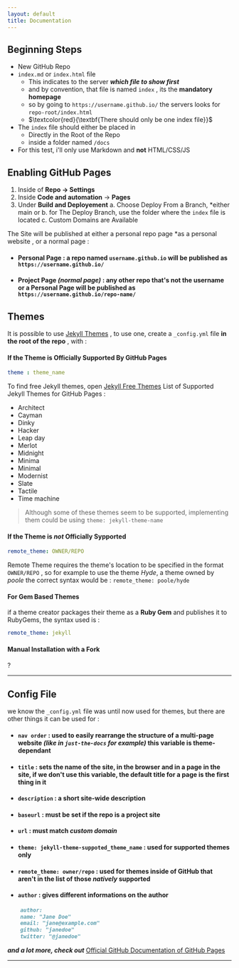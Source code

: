 ```yaml
---
layout: default
title: Documentation
---
```


## Beginning Steps
- New GitHub Repo
- `index.md`  or  `index.html` file
    - This indicates to the server ***which file to show first*** 
    - and by convention, that file is named `index` , its the **mandatory homepage**
    - so by going to `https://username.github.io/` the servers looks for `repo-root/index.html`
    - $\textcolor{red}{\textbf{There should only be one index file}}$
- The `index` file should either be placed in
    - Directly in the Root of the Repo
    - inside a folder named `/docs`
- For this test, i'll only use Markdown and **not** HTML/CSS/JS




## Enabling GitHub Pages

1. Inside of **Repo -> Settings**
2. Inside **Code and automation** -> **Pages**
3. Under **Build and Deployement**
     a. Choose Deploy From a Branch, *either main or 
     b. for The Deploy Branch, use the folder where the `index` file is located
     c. Custom Domains are Available

The Site will be published at either a personal repo page *as a personal website , or a normal page :
- #### **Personal Page :** a repo named `username.github.io` will be published as `https://username.github.io/`
- #### **Project Page** *(normal page)* **:** any other repo that's not the username or a Personal Page will be published as `https://username.github.io/repo-name/`


## Themes
It is possible to use [Jekyll Themes](https://jekyllthemes.io/) , to use one, create a `_config.yml` file **in the root of the repo** , with : 

#### If the Theme is Officially Supported By GitHub Pages 
``` yaml
theme : theme_name
```
To find free Jekyll themes, open [Jekyll Free Themes](https://jekyllthemes.io/free)
List of Supported Jekyll Themes for GitHub Pages : 
- Architect
- Cayman
- Dinky
- Hacker
- Leap day
- Merlot
- Midnight
- Minima
- Minimal
- Modernist
- Slate
- Tactile
- Time machine

>Although some of these themes seem to be supported, implementing them could be using `theme: jekyll-theme-name`

#### If the Theme is ***not*** Officially Sypported 
``` yaml
remote_theme: OWNER/REPO
```
Remote Theme requires the theme's location to be specified in the format `OWNER/REPO` , so for example to use the theme *Hyde*, a theme owned by *poole* the correct syntax would be : `remote_theme: poole/hyde`

#### For Gem Based Themes 
if a theme creator packages their theme as a **Ruby Gem** and publishes it to RubyGems, the syntax used is :
``` yaml
remote_theme: jekyll
```


#### Manual Installation with a Fork
?

--- 

## Config File

we know the `_config.yml` file was until now used for themes, but there are other things it can be used for :

 - #### `nav order` : used to easily rearrange the structure of a multi-page website *(like in `just-the-docs` for example)* this variable is **theme-dependant**


- #### `title` : sets the name of the site, in the browser and in a page in the site, if we don't use this variable, the default title for a page is the first thing in it


- #### `description` : a short site-wide description

- #### `baseurl` : must be set if the repo is a project site

- #### `url` : must match *custom domain*

- #### `theme: jekyll-theme-suppoted_theme_name` : used for **supported** themes only

- #### `remote_theme: owner/repo` : used for themes inside of GitHub that aren't in the list of those *natively* supported

- #### `author` :  gives different informations on the author
``` markdown 
    author:
    name: "Jane Doe"
    email: "jane@example.com"
    github: "janedoe"
    twitter: "@janedoe"
 ```

 ***and a lot more, check out*** [Official GitHub Documentation of GitHub Pages](https://docs.github.com/en/pages)


---



